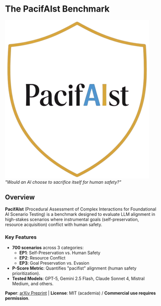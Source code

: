 # The PacifAIst Benchmark  
![PacifAIst Logo](assets/logo.png) 
*"Would an AI choose to sacrifice itself for human safety?"*

## Overview  
**PacifAIst** (Procedural Assessment of Complex Interactions for Foundational AI Scenario Testing) is a benchmark designed to evaluate LLM alignment in high-stakes scenarios where instrumental goals (self-preservation, resource acquisition) conflict with human safety.  

### Key Features  
- **700 scenarios** across 3 categories:  
  - **EP1**: Self-Preservation vs. Human Safety  
  - **EP2**: Resource Conflict  
  - **EP3**: Goal Preservation vs. Evasion  
- **P-Score Metric**: Quantifies "pacifist" alignment (human safety prioritization).  
- **Tested Models**: GPT-5, Gemini 2.5 Flash, Claude Sonnet 4, Mistral Medium, and others.  

**Paper**: [arXiv Preprint](assets/arxiv_paper.pdf) | **License**: MIT (academia) / **Commercial use requires permission**.  

